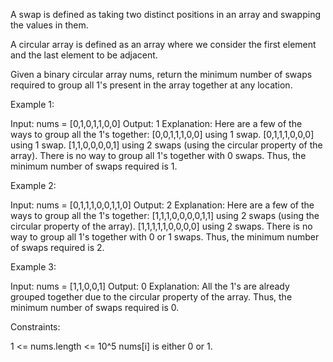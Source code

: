 A swap is defined as taking two distinct positions in an array and swapping
the values in them.

A circular array is defined as an array where we consider the first element
and the last element to be adjacent.

Given a binary circular array nums, return the minimum number of swaps
required to group all 1's present in the array together at any location.


Example 1:


Input: nums = [0,1,0,1,1,0,0]
Output: 1
Explanation: Here are a few of the ways to group all the 1's together:
[0,0,1,1,1,0,0] using 1 swap.
[0,1,1,1,0,0,0] using 1 swap.
[1,1,0,0,0,0,1] using 2 swaps (using the circular property of the array).
There is no way to group all 1's together with 0 swaps.
Thus, the minimum number of swaps required is 1.


Example 2:


Input: nums = [0,1,1,1,0,0,1,1,0]
Output: 2
Explanation: Here are a few of the ways to group all the 1's together:
[1,1,1,0,0,0,0,1,1] using 2 swaps (using the circular property of the array).
[1,1,1,1,1,0,0,0,0] using 2 swaps.
There is no way to group all 1's together with 0 or 1 swaps.
Thus, the minimum number of swaps required is 2.


Example 3:


Input: nums = [1,1,0,0,1]
Output: 0
Explanation: All the 1's are already grouped together due to the circular
property of the array.
Thus, the minimum number of swaps required is 0.



Constraints:


1 <= nums.length <= 10^5
nums[i] is either 0 or 1.




